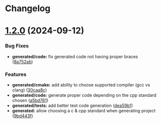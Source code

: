 # Changelog

# [1.2.0](https://github.com/s0cks/generator-cc/compare/1.1.1...1.2.0) (2024-09-12)


### Bug Fixes

* **generated/code:** fix generated code not having proper braces ([8a752ab](https://github.com/s0cks/generator-cc/commit/8a752ab51290d23422a670d232f542d87fad346f))


### Features

* **generated/cmake:** add ability to choose supported compiler (gcc vs clang) ([30caa8c](https://github.com/s0cks/generator-cc/commit/30caa8cd33cb908504c75e7670c4fbdd0e0b2f60))
* **generated/code:** generate proper code depending on the cpp standard chosen ([a5bd761](https://github.com/s0cks/generator-cc/commit/a5bd761915630d8b5830e7cfa4fbe9155ffb52df))
* **generated/tests:** add better test code generation ([dea59b1](https://github.com/s0cks/generator-cc/commit/dea59b11f851a871f635da937da2f223c24d5ccf))
* **generated:** allow choosing a c & cpp standard when generating project ([9bd443f](https://github.com/s0cks/generator-cc/commit/9bd443f79d62280cb39bdd57e59d37010c63bd4a))
